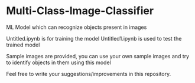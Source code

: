 # Multi-Class-Image-Classifier
ML Model which can recognize objects present in images

Untitled.ipynb is for training the model
Untitled1.ipynb is used to test the trained model

Sample images are provided, you can use your own sample images and try to identify objects in them using this model

Feel free to write your suggestions/improvements in this repository.
